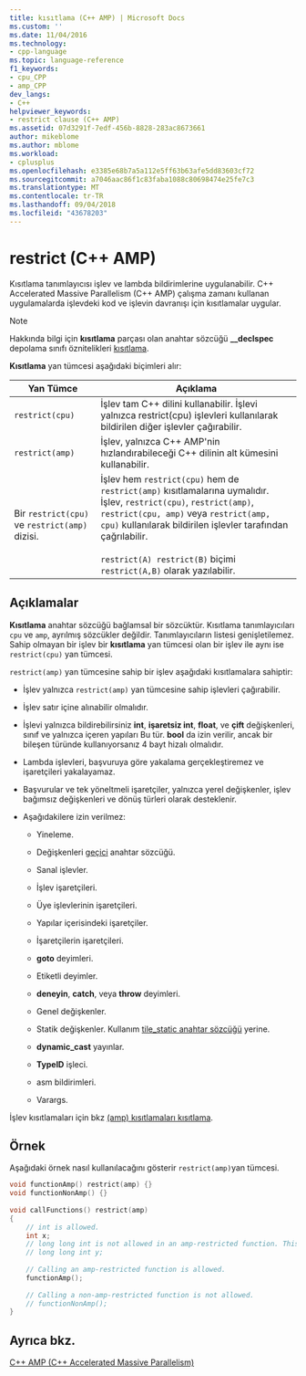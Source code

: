```yaml
---
title: kısıtlama (C++ AMP) | Microsoft Docs
ms.custom: ''
ms.date: 11/04/2016
ms.technology:
- cpp-language
ms.topic: language-reference
f1_keywords:
- cpu_CPP
- amp_CPP
dev_langs:
- C++
helpviewer_keywords:
- restrict clause (C++ AMP)
ms.assetid: 07d3291f-7edf-456b-8828-283ac8673661
author: mikeblome
ms.author: mblome
ms.workload:
- cplusplus
ms.openlocfilehash: e3385e68b7a5a112e5ff63b63afe5dd83603cf72
ms.sourcegitcommit: a7046aac86f1c83faba1088c80698474e25fe7c3
ms.translationtype: MT
ms.contentlocale: tr-TR
ms.lasthandoff: 09/04/2018
ms.locfileid: "43678203"
---
```

# <a name="restrict-c-amp"></a>restrict (C++ AMP)
Kısıtlama tanımlayıcısı işlev ve lambda bildirimlerine uygulanabilir. C++ Accelerated Massive Parallelism (C++ AMP) çalışma zamanı kullanan uygulamalarda işlevdeki kod ve işlevin davranışı için kısıtlamalar uygular.  
  
> [!NOTE]
>  Hakkında bilgi için **kısıtlama** parçası olan anahtar sözcüğü **__declspec** depolama sınıfı öznitelikleri [kısıtlama](../cpp/restrict.md).  
  
 **Kısıtlama** yan tümcesi aşağıdaki biçimleri alır:  
  
|Yan Tümce|Açıklama|  
|------------|-----------------|  
|`restrict(cpu)`|İşlev tam C++ dilini kullanabilir. İşlevi yalnızca restrict(cpu) işlevleri kullanılarak bildirilen diğer işlevler çağırabilir.|  
|`restrict(amp)`|İşlev, yalnızca C++ AMP'nin hızlandırabileceği C++ dilinin alt kümesini kullanabilir.|  
|Bir `restrict(cpu)` ve `restrict(amp)` dizisi.|İşlev hem `restrict(cpu)` hem de `restrict(amp)` kısıtlamalarına uymalıdır. İşlev, `restrict(cpu)`,  `restrict(amp)`, `restrict(cpu, amp)` veya `restrict(amp, cpu)` kullanılarak bildirilen işlevler tarafından çağrılabilir.<br /><br /> `restrict(A) restrict(B)` biçimi `restrict(A,B)` olarak yazılabilir.|  
  
## <a name="remarks"></a>Açıklamalar  
 **Kısıtlama** anahtar sözcüğü bağlamsal bir sözcüktür. Kısıtlama tanımlayıcıları `cpu` ve `amp`, ayrılmış sözcükler değildir. Tanımlayıcıların listesi genişletilemez. Sahip olmayan bir işlev bir **kısıtlama** yan tümcesi olan bir işlev ile aynı ise `restrict(cpu)` yan tümcesi.  
  
 `restrict(amp)` yan tümcesine sahip bir işlev aşağıdaki kısıtlamalara sahiptir:  
  
-   İşlev yalnızca `restrict(amp)` yan tümcesine sahip işlevleri çağırabilir.  
  
-   İşlev satır içine alınabilir olmalıdır.  
  
-   İşlevi yalnızca bildirebilirsiniz **int**, **işaretsiz int**, **float**, ve **çift** değişkenleri, sınıf ve yalnızca içeren yapıları Bu tür. **bool** da izin verilir, ancak bir bileşen türünde kullanıyorsanız 4 bayt hizalı olmalıdır.  
  
-   Lambda işlevleri, başvuruya göre yakalama gerçekleştiremez ve işaretçileri yakalayamaz.  
  
-   Başvurular ve tek yöneltmeli işaretçiler, yalnızca yerel değişkenler, işlev bağımsız değişkenleri ve dönüş türleri olarak desteklenir.  
  
-   Aşağıdakilere izin verilmez:  
  
    -   Yineleme.  
  
    -   Değişkenleri [geçici](../cpp/volatile-cpp.md) anahtar sözcüğü.  
  
    -   Sanal işlevler.  
  
    -   İşlev işaretçileri.  
  
    -   Üye işlevlerinin işaretçileri.  
  
    -   Yapılar içerisindeki işaretçiler.  
  
    -   İşaretçilerin işaretçileri.  
  
    -   **goto** deyimleri.  
  
    -   Etiketli deyimler.  
  
    -   **deneyin**, **catch**, veya **throw** deyimleri.  
  
    -   Genel değişkenler.  
  
    -   Statik değişkenler. Kullanım [tile_static anahtar sözcüğü](../cpp/tile-static-keyword.md) yerine.  
  
    -   **dynamic_cast** yayınlar.  
  
    -   **TypeID** işleci.  
  
    -   asm bildirimleri.  
  
    -   Varargs.  
  
 İşlev kısıtlamaları için bkz [(amp) kısıtlamaları kısıtlama](https://blogs.msdn.microsoft.com/nativeconcurrency/2011/12/19/restrictamp-restrictions-part-0-of-n-introduction/).  
  
## <a name="example"></a>Örnek  
 Aşağıdaki örnek nasıl kullanılacağını gösterir `restrict(amp)`yan tümcesi.  
  
```cpp 
void functionAmp() restrict(amp) {}   
void functionNonAmp() {}   
  
void callFunctions() restrict(amp)   
{   
    // int is allowed.  
    int x;  
    // long long int is not allowed in an amp-restricted function. This generates a compiler error.  
    // long long int y;   
  
    // Calling an amp-restricted function is allowed.  
    functionAmp();   
  
    // Calling a non-amp-restricted function is not allowed.  
    // functionNonAmp();   
}  
```  
  
## <a name="see-also"></a>Ayrıca bkz.  
 [C++ AMP (C++ Accelerated Massive Parallelism)](../parallel/amp/cpp-amp-cpp-accelerated-massive-parallelism.md)